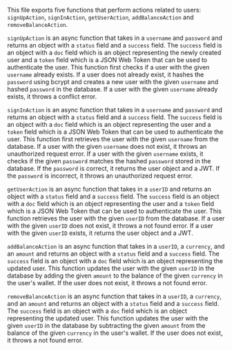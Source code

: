 This file exports five functions that perform actions related to users: `signUpAction`, `signInAction`, `getUserAction`, `addBalanceAction` and `removeBalanceAction`.

`signUpAction` is an async function that takes in a `username` and `password` and returns an object with a `status` field and a `success` field. The `success` field is an object with a `doc` field which is an object representing the newly created user and a `token` field which is a JSON Web Token that can be used to authenticate the user. This function first checks if a user with the given `username` already exists. If a user does not already exist, it hashes the `password` using bcrypt and creates a new user with the given `username` and hashed `password` in the database. If a user with the given `username` already exists, it throws a conflict error.

`signInAction` is an async function that takes in a `username` and `password` and returns an object with a `status` field and a `success` field. The `success` field is an object with a `doc` field which is an object representing the user and a `token` field which is a JSON Web Token that can be used to authenticate the user. This function first retrieves the user with the given `username` from the database. If a user with the given `username` does not exist, it throws an unauthorized request error. If a user with the given `username` exists, it checks if the given `password` matches the hashed `password` stored in the database. If the `password` is correct, it returns the user object and a JWT. If the `password` is incorrect, it throws an unauthorized request error.

`getUserAction` is an async function that takes in a `userID` and returns an object with a `status` field and a `success` field. The `success` field is an object with a `doc` field which is an object representing the user and a `token` field which is a JSON Web Token that can be used to authenticate the user. This function retrieves the user with the given `userID` from the database. If a user with the given `userID` does not exist, it throws a not found error. If a user with the given `userID` exists, it returns the user object and a JWT.

`addBalanceAction` is an async function that takes in a `userID`, a `currency`, and an `amount` and returns an object with a `status` field and a `success` field. The `success` field is an object with a `doc` field which is an object representing the updated user. This function updates the user with the given `userID` in the database by adding the given `amount` to the balance of the given `currency` in the user's wallet. If the user does not exist, it throws a not found error.

`removeBalanceAction` is an async function that takes in a `userID`, a `currency`, and an `amount` and returns an object with a `status` field and a `success` field. The `success` field is an object with a `doc` field which is an object representing the updated user. This function updates the user with the given `userID` in the database by subtracting the given `amount` from the balance of the given `currency` in the user's wallet. If the user does not exist, it throws a not found error.
